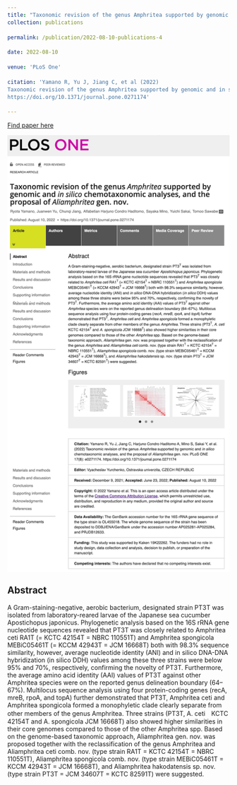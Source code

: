 ```yaml
---
title: "Taxonomic revision of the genus Amphritea supported by genomic and in silico chemotaxonomic analyses, and the proposal of Aliamphritea gen. nov."
collection: publications

permalink: /publication/2022-08-10-publications-4

date: 2022-08-10

venue: 'PLoS One'

citation: 'Yamano R, Yu J, Jiang C, et al (2022) 
Taxonomic revision of the genus Amphritea supported by genomic and in silico chemotaxonomic analyses, and the proposal of Aliamphritea gen. nov. PLoS One 17:e0271174. 
https://doi.org/10.1371/journal.pone.0271174'

---
```


<a href='https://journals.plos.org/plosone/article?id=10.1371/journal.pone.0271174'>Find paper here</a>

<img src="/images/pub-screencut/pub04.png"  align=center />

Abstract
-----
A Gram-staining-negative, aerobic bacterium, designated strain PT3T was isolated from laboratory-reared larvae of the Japanese sea cucumber Apostichopus japonicus. Phylogenetic analysis based on the 16S rRNA gene nucleotide sequences revealed that PT3T was closely related to Amphritea ceti RA1T (= KCTC 42154T = NBRC 110551T) and Amphritea spongicola MEBiC05461T (= KCCM 42943T = JCM 16668T) both with 98.3% sequence similarity, however, average nucleotide identity (ANI) and in silico DNA-DNA hybridization (in silico DDH) values among these three strains were below 95% and 70%, respectively, confirming the novelty of PT3T. Furthermore, the average amino acid identity (AAI) values of PT3T against other Amphritea species were on the reported genus delineation boundary (64–67%). Multilocus sequence analysis using four protein-coding genes (recA, mreB, rpoA, and topA) further demonstrated that PT3T, Amphritea ceti and Amphritea spongicola formed a monophyletic clade clearly separate from other members of the genus Amphritea. Three strains (PT3T, A. ceti　KCTC 42154T and A. spongicola JCM 16668T) also showed higher similarities in their core genomes compared to those of the other Amphritea spp. Based on the genome-based taxonomic approach, Aliamphritea gen. nov. was proposed together with the reclassification of the genus Amphritea and Aliamphritea ceti comb. nov. (type strain RA1T = KCTC 42154T = NBRC 110551T), Aliamphritea spongicola comb. nov. (type strain MEBiC05461T = KCCM 42943T = JCM 16668T), and Aliamphritea hakodatensis sp. nov. (type strain PT3T = JCM 34607T = KCTC 82591T) were suggested.
